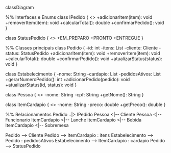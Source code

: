 classDiagram

%% Interfaces e Enums
class IPedido {
  <<interface>>
  +adicionarItem(item): void
  +removerItem(item): void
  +calcularTotal(): double
  +confirmarPedido(): void
}

class StatusPedido {
  <<enum>>
  +EM_PREPARO
  +PRONTO
  +ENTREGUE
}

%% Classes principais
class Pedido {
  -id: int
  -itens: List
  -cliente: Cliente
  -status: StatusPedido
  +adicionarItem(item): void
  +removerItem(item): void
  +calcularTotal(): double
  +confirmarPedido(): void
  +atualizarStatus(status): void
}

class Estabelecimento {
  -nome: String
  -cardapio: List
  -pedidosAtivos: List
  +gerarNumeroPedido(): int
  +adicionarPedido(pedido): void
  +atualizarStatus(id, status): void
}

class Pessoa {
  <<abstract>>
  -nome: String
  -cpf: String
  +getNome(): String
}


class ItemCardapio {
  <<abstract>>
  -nome: String
  -preco: double
  +getPreco(): double
}

%% Relacionamentos
Pedido ..|> IPedido
Pessoa <|-- Cliente
Pessoa <|-- Funcionario
ItemCardapio <|-- Lanche
ItemCardapio <|-- Bebida
ItemCardapio <|-- Sobremesa

Pedido --> Cliente
Pedido --> ItemCardapio : itens
Estabelecimento --> Pedido : pedidosAtivos
Estabelecimento --> ItemCardapio : cardapio
Pedido --> StatusPedido
